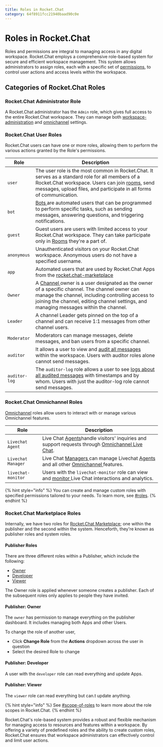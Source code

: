 ```yaml
---
title: Roles in Rocket.Chat
category: 64f8911fcc21940baad90c0e
---
```

# Roles in Rocket.Chat

Roles and permissions are integral to managing access in any digital workspace. Rocket.Chat employs a comprehensive role-based system for secure and efficient workspace management. This system allows administrators to assign roles, each with a specific set of [permissions](../use-rocket.chat/workspace-administration/permissions/), to control user actions and access levels within the workspace.

## Categories of Rocket.Chat Roles

### Rocket.Chat Administrator Role

A Rocket.Chat administrator has the `Admin` role, which gives full access to the entire Rocket.Chat workspace. They can manage both [workspace-administration](../use-rocket.chat/workspace-administration/ "mention") and [omnichannel](../use-rocket.chat/omnichannel/ "mention") settings.

### Rocket.Chat User Roles

Rocket.Chat users can have one or more roles, allowing them to perform the various actions granted by the Role's permissions.

| Role          | Description                                                                                                                                                                                                                                                                                   |
| ------------- | --------------------------------------------------------------------------------------------------------------------------------------------------------------------------------------------------------------------------------------------------------------------------------------------- |
| `user`        | The user role is the most common in Rocket.Chat. It serves as a standard role for all members of a Rocket.Chat workspace. Users can join [rooms](../use-rocket.chat/user-guides/rooms/), send messages, upload files, and participate in all forms of communication.                          |
| `bot`         | [Bots ](../use-rocket.chat/workspace-administration/settings/bots.md)are automated users that can be programmed to perform specific tasks, such as sending messages, answering questions, and triggering notifications.                                                                       |
| `guest`       | Guest users are users with limited access to your Rocket.Chat workspace. They can take participate only in [Rooms](../use-rocket.chat/user-guides/rooms/) they're a part of.                                                                                                                  |
| `anonymous`   | Unauthenticated visitors on your Rocket.Chat workspace. Anonymous users do not have a specified username.                                                                                                                                                                                     |
| `app`         | Automated users that are used by Rocket.Chat Apps from the [rocket.chat-marketplace](../extend-rocket.chat-capabilities/rocket.chat-marketplace/ "mention")                                                                                                                                   |
| `Owner`       | A [Channel ](../use-rocket.chat/user-guides/rooms/channels/)owner is a user designated as the owner of a specific channel. The channel owner can manage the channel, including controlling access to joining the channel, editing channel settings, and managing messages within the channel. |
| `Leader`      | A channel Leader gets pinned on the top of a channel and can receive 1:1 messages from other channel users.                                                                                                                                                                                   |
| `Moderator`   | Moderators can manage messages, delete messages, and ban users from a specific channel.                                                                                                                                                                                                       |
| `auditor`     | It allows a user to view and [audit all messages](../use-rocket.chat/message-auditing-log.md)  within the workspace. Users with auditor roles alone cannot send messages.                                                                                                                     |
| `auditor-log` | The `auditor-log` role allows a user to see  [logs about all audited messages](../use-rocket.chat/message-auditing-log.md)  with timestamps and by whom. Users with just the auditor-log role cannot send messages.                                                                           |

### Rocket.Chat Omnichannel Roles

[Omnichannel](../use-rocket.chat/omnichannel/) roles allow users to interact with or manage various Omnichannel features.

| Role               | Description                                                                                                                                                                                                    |
| ------------------ | -------------------------------------------------------------------------------------------------------------------------------------------------------------------------------------------------------------- |
| `Livechat Agent`   | Live Chat [Agents](../use-rocket.chat/omnichannel/agents.md)handle visitors' inquiries and support requests through [Omnichannel Live Chat](../use-rocket.chat/omnichannel/livechat-widget-installation.md).   |
| `Livechat Manager` | Live Chat [Managers ](../use-rocket.chat/omnichannel/managers.md)can manage Livechat [Agents](../use-rocket.chat/omnichannel/agents.md) and all other [Omnichannel ](../use-rocket.chat/omnichannel/)features. |
| `livechat-monitor` | Users with the `livechat-monitor` role can view and [monitor ](../use-rocket.chat/omnichannel/monitors.md)Live Chat interactions and analytics.                                                                |

{% hint style="info" %}
You can create and manage custom roles with specified permissions tailored to your needs. To learn more, see [#roles](../use-rocket.chat/workspace-administration/permissions/#roles "mention").
{% endhint %}

### Rocket.Chat Marketplace Roles

Internally, we have two roles for [Rocket.Chat Marketplace](../extend-rocket.chat-capabilities/rocket.chat-marketplace/); one within the publisher and the second within the system. Henceforth, they're known as publisher roles and system roles.

#### Publisher Roles

There are three different roles within a Publisher, which include the following:

* [Owner](roles-in-rocket.chat.md#publisher-owner)
* [Developer](roles-in-rocket.chat.md#publisher-developer)
* [Viewer](roles-in-rocket.chat.md#publisher-viewer)

The Owner role is applied whenever someone creates a publisher. Each of the subsequent roles only applies to people they have invited.

#### Publisher: Owner

The `owner` has permission to manage everything on the publisher dashboard. It includes managing both Apps and other Users.

To change the role of another user,

* Click **Change Role** from the **Actions** dropdown across the user in question
* Select the desired Role to change

#### Publisher: Developer

A user with the `developer` role can read everything and update Apps.

#### Publisher: Viewer

The `viewer` role can read everything but can.t update anything.

{% hint style="info" %}
See [#scope-of-roles](../use-rocket.chat/workspace-administration/permissions/#scope-of-roles "mention") to learn more about the role scopes in Rocket.Chat.
{% endhint %}

Rocket.Chat's role-based system provides a robust and flexible mechanism for managing access to resources and features within a workspace. By offering a variety of predefined roles and the ability to create custom roles, Rocket.Chat ensures that workspace administrators can effectively control and limit user actions.
